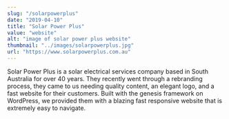 ```yaml
---
slug: "/solarpowerplus"
date: "2019-04-10"
title: "Solar Power Plus"
value: "website"
alt: "image of solar power plus website"
thumbnail: "../images/solarpowerplus.jpg"
url: "https://www.solarpowerplus.com.au"
---
```


Solar Power Plus is a solar electrical services company based in South Australia for over 40 years.
They recently went through a rebranding process, they came to us needing quality content, an elegant logo, and a fast website for their customers.
Built with the genesis framework on WordPress, we provided them with a blazing fast responsive website that is extremely easy to navigate.
